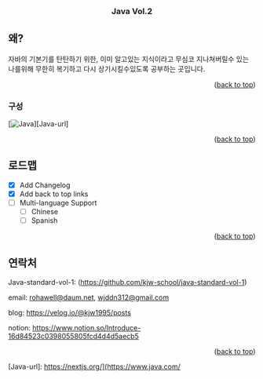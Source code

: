 <a id="readme-top"></a>

<br />
<div align="center">
  <h3 align="center">Java Vol.2</h3>
  <p align="center">
</div>

## 왜?

자바의 기본기를 탄탄하기 위한, 이미 알고있는 지식이라고 무심코 지나쳐버릴수 있는 나를위해 무한히 복기하고 다시 상기시킬수있도록 공부하는 곳입니다.

<p align="right">(<a href="#readme-top">back to top</a>)</p>

### 구성
[![Java][Java]][Java-url]
<p align="right">(<a href="#readme-top">back to top</a>)</p>

## 로드맵

- [x] Add Changelog
- [x] Add back to top links
- [ ] Multi-language Support
    - [ ] Chinese
    - [ ] Spanish

<p align="right">(<a href="#readme-top">back to top</a>)</p>

## 연락처
Java-standard-vol-1: (https://github.com/kjw-school/java-standard-vol-1)

email: rohawell@daum.net, wjddn312@gmail.com

blog: https://velog.io/@kjw1995/posts

notion: https://www.notion.so/Introduce-16d84523c0398055805fcd4d4d5aecb5

<p align="right">(<a href="#readme-top">back to top</a>)</p>

[Java]: https://img.shields.io/badge/java-000000?style=for-the-badge&logo=java&logoColor=white
[Java-url]: https://nextjs.org/](https://www.java.com/

